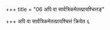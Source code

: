 +++
title = "06 अपि वा सार्वत्रिकमेतत्प्रायश्चित्तङ्"

+++
अपि वा सार्वत्रिकमेतत्प्रायश्चित्तं क्रियेत ६